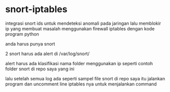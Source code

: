 # snort-iptables
integrasi snort ids untuk mendeteksi anomali pada jaringan lalu memblokir ip yang membuat masalah menggunakan firewall iptables dengan kode program python


anda harus punya snort

2 snort harus ada alert di /var/log/snort/ 

alert harus ada klasifikasi nama folder menggunakan ip seperti contoh folder snort di repo saya yang ini

lalu setelah semua log ada seperti sampel file snort di repo saya itu jalankan program dan uncomment line iptables nya untuk menjalankan command
